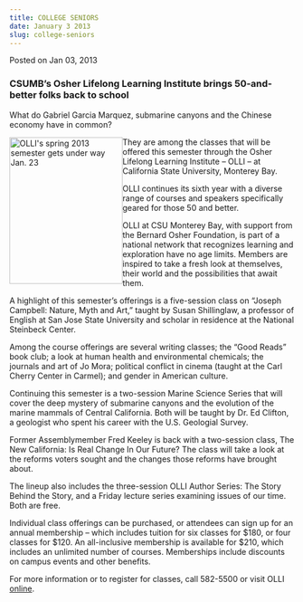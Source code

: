 ```yaml
---
title: COLLEGE SENIORS
date: January 3 2013
slug: college-seniors
---
```





<span class="date">Posted on Jan 03, 2013    </span>
<h3>CSUMB&#x2019;s Osher Lifelong Learning Institute&#xA0;brings
50-and-better folks back to school</h3>
<p>What do Gabriel Garcia Marquez, submarine canyons and the
Chinese economy have in common?</p>
<p><img alt="OLLI&apos;s spring 2013 semester gets under way Jan. 23" src="http://news.csumb.edu/sites/default/files/65/attachments/news/images/olli_thumbnail.jpg" style="float:left; width:200px; height:259px">They are among the
classes that will be offered this semester through the Osher
Lifelong Learning Institute &#x2013; OLLI &#x2013; at California State
University, Monterey Bay.</img></p>
<p>OLLI continues its sixth year with a diverse range of courses
and speakers specifically geared for those 50 and better.</p>
<p>OLLI at CSU Monterey Bay, with support from the Bernard Osher
Foundation, is part of a national network that recognizes learning
and exploration have no age limits. Members are inspired to take a
fresh look at themselves, their world and the possibilities that
await them.</p>
<p>A highlight of this semester&#x2019;s offerings is a five-session class
on &#x201C;Joseph Campbell: Nature, Myth and Art,&#x201D; taught by Susan
Shillinglaw, a professor of English at San Jose State University
and scholar in residence at the National Steinbeck Center.</p>
<p>Among the course offerings are several writing classes; the
&#x201C;Good Reads&#x201D; book club; a look at human health and environmental
chemicals; the journals and art of Jo Mora; political conflict in
cinema (taught at the Carl Cherry Center in Carmel); and gender in
American culture.</p>
<p>Continuing this semester is a two-session Marine Science Series
that will cover the deep mystery of submarine canyons and the
evolution of the marine mammals of Central California. Both will be
taught by Dr. Ed Clifton, a geologist who spent his career with the
U.S. Geologial Survey.</p>
<p>Former Assemblymember Fred Keeley is back with a two-session
class, The New California: Is Real Change In Our Future? The class
will take a look at the reforms voters sought and the changes those
reforms have brought about.</p>
<p>The lineup also includes the three-session OLLI Author Series:
The Story Behind the Story, and a Friday lecture series examining
issues of our time. Both are free.</p>
<p>Individual class offerings can be purchased, or attendees can
sign up for an annual membership &#x2013; which includes tuition for six
classes for $180, or four classes for $120. An all-inclusive
membership is available for $210, which includes an unlimited
number of courses. Memberships include discounts on campus events
and other benefits.</p>
<p>For more information or to register for classes, call 582-5500
or visit OLLI <a href="http://olli.csumb.edu" rel="nofollow">online</a>.</p>






